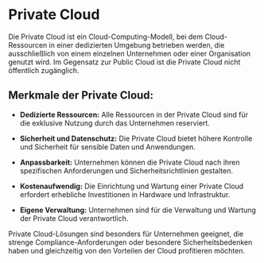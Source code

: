 # Private Cloud

Die Private Cloud ist ein Cloud-Computing-Modell, bei dem Cloud-Ressourcen in einer dedizierten Umgebung betrieben werden, die ausschließlich von einem einzelnen Unternehmen oder einer Organisation genutzt wird. Im Gegensatz zur Public Cloud ist die Private Cloud nicht öffentlich zugänglich.

## Merkmale der Private Cloud:

- **Dedizierte Ressourcen:** Alle Ressourcen in der Private Cloud sind für die exklusive Nutzung durch das Unternehmen reserviert.

- **Sicherheit und Datenschutz:** Die Private Cloud bietet höhere Kontrolle und Sicherheit für sensible Daten und Anwendungen.

- **Anpassbarkeit:** Unternehmen können die Private Cloud nach ihren spezifischen Anforderungen und Sicherheitsrichtlinien gestalten.

- **Kostenaufwendig:** Die Einrichtung und Wartung einer Private Cloud erfordert erhebliche Investitionen in Hardware und Infrastruktur.

- **Eigene Verwaltung:** Unternehmen sind für die Verwaltung und Wartung der Private Cloud verantwortlich.

Private Cloud-Lösungen sind besonders für Unternehmen geeignet, die strenge Compliance-Anforderungen oder besondere Sicherheitsbedenken haben und gleichzeitig von den Vorteilen der Cloud profitieren möchten.

